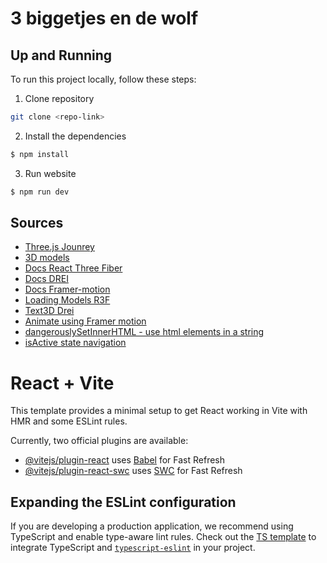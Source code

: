 # 3 biggetjes en de wolf

## Up and Running
To run this project locally, follow these steps:
1. Clone repository
  ```sh
  git clone <repo-link>
```
2. Install the dependencies
  ```sh
  $ npm install
```
3. Run website
  ```sh
  $ npm run dev
```

## Sources 
- [Three.js Jounrey](https://threejs-journey.com/#)
- [3D models](https://www.meshy.ai/workspace)
- [Docs React Three Fiber](https://r3f.docs.pmnd.rs/getting-started/introduction)
- [Docs DREI](https://docs.pmnd.rs/)
- [Docs Framer-motion](https://motion.dev/)
- [Loading Models R3F](https://r3f.docs.pmnd.rs/tutorials/loading-models)
- [Text3D Drei](https://drei.docs.pmnd.rs/abstractions/text3d)
- [Animate using Framer motion](https://motion.dev/docs/react-use-animate)
- [dangerouslySetInnerHTML - use html elements in a string ](https://legacy.reactjs.org/docs/dom-elements.html)
- [isActive state navigation](https://reactrouter.com/api/components/NavLink)



# React + Vite

This template provides a minimal setup to get React working in Vite with HMR and some ESLint rules.

Currently, two official plugins are available:

- [@vitejs/plugin-react](https://github.com/vitejs/vite-plugin-react/blob/main/packages/plugin-react/README.md) uses [Babel](https://babeljs.io/) for Fast Refresh
- [@vitejs/plugin-react-swc](https://github.com/vitejs/vite-plugin-react-swc) uses [SWC](https://swc.rs/) for Fast Refresh

## Expanding the ESLint configuration

If you are developing a production application, we recommend using TypeScript and enable type-aware lint rules. Check out the [TS template](https://github.com/vitejs/vite/tree/main/packages/create-vite/template-react-ts) to integrate TypeScript and [`typescript-eslint`](https://typescript-eslint.io) in your project.
